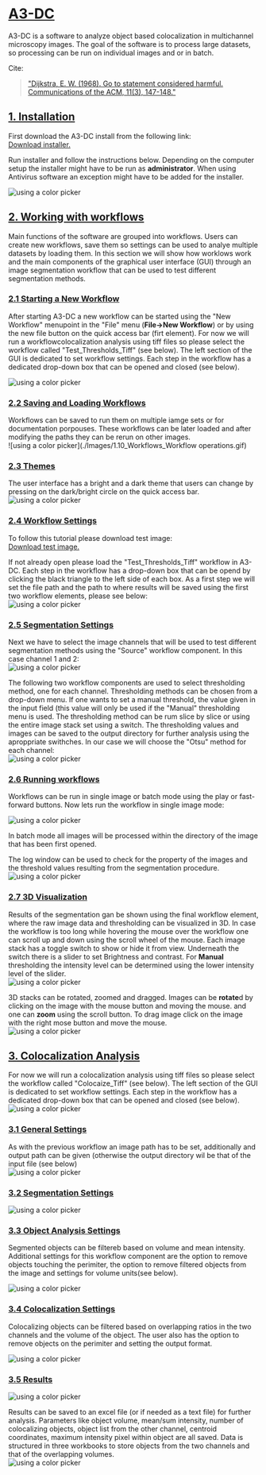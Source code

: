 # <ins>A3-DC</ins>
A3-DC is a software to analyze object based colocalization in multichannel microscopy images. The goal of the software is to process large datasets, so processing can be run on individual images and or in batch.

Cite:<br>
 > ["Dijkstra, E. W. (1968). Go to statement considered harmful. Communications of the ACM, 11(3), 147-148."](https://dl.acm.org/doi/10.1016/S0164-1212%2801%2900136-4)

## <ins>**1. Installation**</ins>
First download the A3-DC install from the following link:<br>
[Download installer.](https://google.com)<br>

Run installer and follow the instructions below. Depending on the computer setup the installer might have to be run as **administrator**. When using Antivirus software an exception might have to be added for the installer.<br>

![using a color picker](./Images/1_Install_short.gif)

## <ins>**2. Working with workflows**</ins>

Main functions of the software are grouped into workflows. Users can create new workflows, save them so settings can be used to analye multiple datasets by loading them. In this section we will show how worklows work and the main components of the graphical user interface (GUI) through an image segmentation workflow that can be used to test different segmentation methods. 

### <ins>2.1 Starting a New Workflow</ins>

 After starting A3-DC a new workflow can be started using the "New Workflow" menupoint in the "File" menu (**File->New Workflow**) or by  using the new file button on the quick access bar (firt element). For now we will run a workflowcolocalization analysis using tiff files so please select the workflow called "Test_Thresholds_Tiff" (see below). The left section of the GUI is dedicated to set workflow settings. Each step in the workflow has a dedicated drop-down box that can be opened and closed (see below).
 
![using a color picker](./Images/1.1_Workflows_open.gif)<br>

### <ins>2.2 Saving and Loading Workflows</ins>
Workflows can be saved to run them on multiple iamge sets or for documentation porpouses. These workflows can be later loaded and after modifying the paths they can be rerun on other images.<br>
![using a color picker](./Images/1.10_Workflows_Workflow operations.gif)<br>

### <ins>2.3 Themes</ins>
The user interface has a bright and a dark theme that users can change by pressing on the dark/bright circle on the quick access bar.<br>
![using a color picker](./Images/1.11_Workflows_Themes.gif)<br>


### <ins>2.4 Workflow Settings</ins>
To follow this tutorial please download test image:<br>
[Download test image.](https://google.com)<br>

If not already open please load the "Test_Thresholds_Tiff" workflow in A3-DC. Each step in the workflow has a drop-down box that can be opend by clicking the black triangle to the left side of each box. As a first step we will set the file path and the path to where results will be saved using the first two workflow elements, please see below:<br>
![using a color picker](./Images/1.2_Workflows_settings.gif)<br>


### <ins>2.5 Segmentation Settings</ins>
Next we have to select the image channels that will be used to test different segmentation methods using the "Source" workflow component. In this case channel 1 and 2:<br>
![using a color picker](./Images/1.3_Workflows_Source.gif)<br>

The following two workflow components are used to select thresholding method, one for each channel. Thresholding methods can be chosen from a drop-down menu. If one wants to set a manual threshold, the value given in the input field (this value will only be used if the "Manual" thresholding menu is used. The thresholding method can be rum slice by slice or using the entire image stack set using a switch. The thresholding values and images can be saved to the output directory for further analysis using the aproppriate swithches. In our case we will choose the "Otsu" method for each channel: <br>
![using a color picker](./Images/1.4_Workflows_Thresholding.gif)<br>


### <ins>2.6 Running workflows</ins>
Workflows can be run in single image or batch mode using the play or fast-forward buttons. Now lets run the workflow in single image mode:<br>

![using a color picker](./Images/1.5_Workflows_Running.gif)<br>

In batch mode all images will be processed within the directory of the image that has been first opened. <br>

The log window can be used to check for the property of the images and the threshold values resulting from the segmentation procedure.<br>
![using a color picker](./Images/1.6_Workflows_Results.gif)<br>

### <ins>2.7 3D Visualization</ins>
Results of the segmentation gan be shown using the final workflow element, where the raw image data and thresholding can be visualized in 3D. In case the workflow is too long while hovering the mouse over the workflow one can scroll up and down using the scroll wheel of the mouse.
Each image stack has a toggle switch to show or hide it from view. Underneath the switch there is a slider to set Brightness and contrast. For **Manual** thresholding the intensity level can be determined using the lower intensity level of the slider.<br>
![using a color picker](./Images/1.8_Workflows_3D_view.gif)<br>

3D stacks can be rotated, zoomed and dragged. Images can be **rotate**d by clicking on the image with the mouse button and moving the mouse. and one can **zoom** using the scroll button. To drag image click on the image with the right mose button and move the mouse.<br>
![using a color picker](./Images/1.8_Workflows_3D_view_II.gif)<br>

## <ins>**3. Colocalization Analysis**</ins>
For now we will run a colocalization analysis using tiff files so please select the workflow called "Colocaize_Tiff" (see below). The left section of the GUI is dedicated to set workflow settings. Each step in the workflow has a dedicated drop-down box that can be opened and closed (see below).<br>
![using a color picker](./Images/2.1_Colocalization_open.gif)<br>

### <ins>3.1 General Settings</ins>
As with the previous workflow an image path has to be set, additionally and output path can be given (otherwise the output directory wil be that of the input file (see below)<br> 
![using a color picker](./Images/2.2_Colocalization_General.gif)<br>

### <ins>3.2 Segmentation Settings</ins><br> 

![using a color picker](./Images/2.3_Colocalization_Segmentation.gif)<br>

### <ins>3.3 Object Analysis Settings</ins>
Segmented objects can be filtereb based on volume and mean intensity. Additional settings for this workflow component are the option to remove objects touching the perimiter, the option to remove filtered objects from the image and settings for volume units(see below).<br> 

![using a color picker](./Images/2.4_Colocalization_Analysis.gif)<br>

### <ins>3.4 Colocalization Settings</ins>
Colocalizing objects can be filtered based on overlapping ratios in the two channels and the volume of the object. The user also has the option to remove objects on the perimiter and setting the output format.<br> 

![using a color picker](./Images/2.5_Colocalization_Colocalization_Settings.gif)<br>


### <ins>3.5 Results</ins><br>
![using a color picker](./Images/2.6_Colocalization_RunResults.gif)<br>

Results can be saved to an excel file (or if needed as a text file) for further analysis. Parameters like object	volume, mean/sum intensity, number of colocalizing objects, object list from the other channel, 	centroid coordinates, maximum intensity pixel within object are all saved. Data is structured in three workbooks to store objects from the two channels and that of the overlapping volumes.<br>
![using a color picker](./Images/2.7_Colocalization_Results.gif)<br> 

